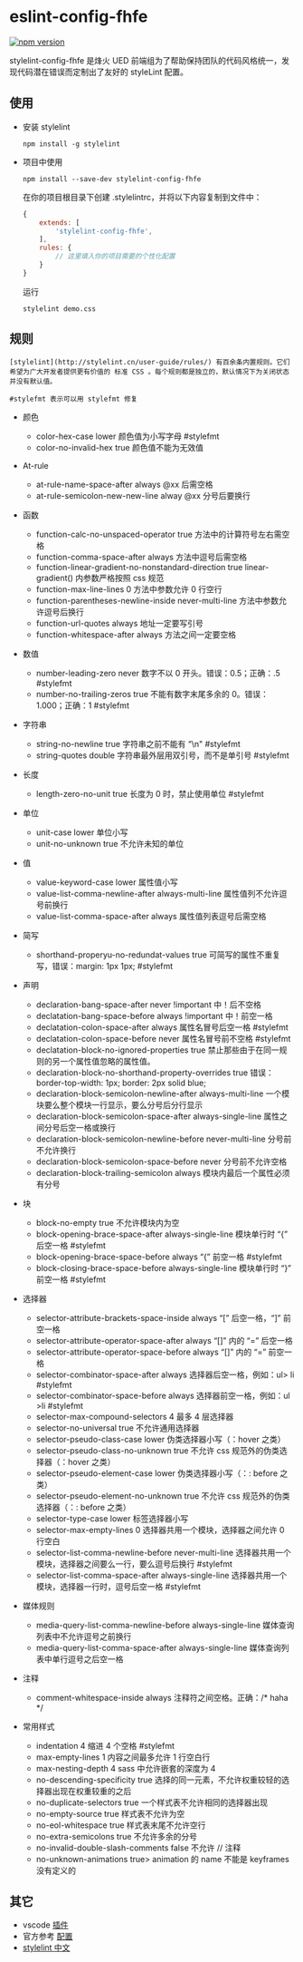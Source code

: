 # eslint-config-fhfe

[![npm version](https://badge.fury.io/js/stylelint-config-fhfe.svg)](http://badge.fury.io/js/stylelint-config-fhfe)

stylelint-config-fhfe 是烽火 UED 前端组为了帮助保持团队的代码风格统一，发现代码潜在错误而定制出了友好的 styleLint 配置。

## 使用

- 安装 stylelint

    ```
    npm install -g stylelint 
    ```

- 项目中使用

    `npm install --save-dev stylelint-config-fhfe`

    在你的项目根目录下创建 .stylelintrc，并将以下内容复制到文件中：

    ```javascript
    {
        extends: [
            'stylelint-config-fhfe',
        ],
        rules: {
            // 这里填入你的项目需要的个性化配置
        }
    }
    ```
    运行 

    ```
    stylelint demo.css
    ```

## 规则

    [stylelint](http://stylelint.cn/user-guide/rules/) 有百余条内置规则。它们希望为广大开发者提供更有价值的 标准 CSS 。每个规则都是独立的，默认情况下为关闭状态并没有默认值。
    
    #stylefmt 表示可以用 stylefmt 修复

- 颜色

    - color-hex-case lower	颜色值为小写字母 #stylefmt
    - color-no-invalid-hex	true	颜色值不能为无效值

- At-rule

    - at-rule-name-space-after	always	@xx 后需空格
    - at-rule-semicolon-new-new-line	alway	@xx 分号后要换行

- 函数

    - function-calc-no-unspaced-operator	true	方法中的计算符号左右需空格
    - function-comma-space-after	always	方法中逗号后需空格
    - function-linear-gradient-no-nonstandard-direction	true	linear-gradient() 内参数严格按照 css 规范
    - function-max-line-lines	0	方法中参数允许 0 行空行
    - function-parentheses-newline-inside	never-multi-line	方法中参数允许逗号后换行
    - function-url-quotes	always	地址一定要写引号
    - function-whitespace-after	always	方法之间一定要空格

- 数值

    - number-leading-zero	never	数字不以 0 开头。错误：0.5；正确：.5 #stylefmt
    - number-no-trailing-zeros	true	不能有数字末尾多余的 0。错误：1.000；正确：1 #stylefmt

- 字符串

    - string-no-newline	true	字符串之前不能有 “\n" #stylefmt 
    - string-quotes	double	字符串最外层用双引号，而不是单引号 #stylefmt

- 长度

    - length-zero-no-unit true 长度为 0 时，禁止使用单位 #stylefmt

- 单位

    - unit-case	lower	单位小写
    - unit-no-unknown	true	不允许未知的单位

- 值

    - value-keyword-case	lower	属性值小写
    - value-list-comma-newline-after	always-multi-line	属性值列不允许逗号前换行
    - value-list-comma-space-after	always	属性值列表逗号后需空格

- 简写

    - shorthand-properyu-no-redundat-values	true	可简写的属性不重复写，错误：margin: 1px 1px; #stylefmt

- 声明

    - declaration-bang-space-after	never	!important 中！后不空格
    - declatation-bang-space-before	always	!important 中！前空一格
    - declatation-colon-space-after	always	属性名冒号后空一格 #stylefmt
    - declatation-colon-space-before	never	属性名冒号前不空格 #stylefmt
    - declatation-block-no-ignored-properties	true	禁止那些由于在同一规则的另一个属性值忽略的属性值。
    - declaration-block-no-shorthand-property-overrides	true	错误：border-top-width: 1px; border: 2px solid blue;
    - declaration-block-semicolon-newline-after	always-multi-line	一个模块要么整个模块一行显示，要么分号后分行显示
    - declaration-block-semicolon-space-after	always-single-line	属性之间分号后空一格或换行
    - declaration-block-semicolon-newline-before	never-multi-line	分号前不允许换行
    - declaration-block-semicolon-space-before	never	分号前不允许空格
    - declaration-block-trailing-semicolon	always	模块内最后一个属性必须有分号

- 块

    - block-no-empty	true	不允许模块内为空
    - block-opening-brace-space-after	always-single-line	模块单行时 “{” 后空一格 #stylefmt
    - block-opening-brace-space-before	always	“{” 前空一格 #stylefmt
    - block-closing-brace-space-before	always-single-line	模块单行时 “}” 前空一格 #stylefmt

- 选择器

    - selector-attribute-brackets-space-inside	always	“[” 后空一格，“]” 前空一格
    - selector-attribute-operator-space-after	always	“[]” 内的 “=” 后空一格
    - selector-attribute-operator-space-before	always	“[]” 内的 “=” 前空一格
    - selector-combinator-space-after	always	选择器后空一格，例如：ul> li #stylefmt
    - selector-combinator-space-before	always	选择器前空一格，例如：ul >li #stylefmt
    - selector-max-compound-selectors	4	最多 4 层选择器
    - selector-no-universal	true	不允许通用选择器
    - selector-pseudo-class-case	lower	伪类选择器小写（：hover 之类）
    - selector-pseudo-class-no-unknown	true	不允许 css 规范外的伪类选择器（：hover 之类）
    - selector-pseudo-element-case	lower	伪类选择器小写（：: before 之类）
    - selector-pseudo-element-no-unknown	true	不允许 css 规范外的伪类选择器（：: before 之类）
    - selector-type-case	lower	标签选择器小写
    - selector-max-empty-lines	0	选择器共用一个模块，选择器之间允许 0 行空白
    - selector-list-comma-newline-before	never-multi-line	选择器共用一个模块，选择器之间要么一行，要么逗号后换行 #stylefmt
    - selector-list-comma-space-after	always-single-line	选择器共用一个模块，选择器一行时，逗号后空一格 #stylefmt


- 媒体规则

    - media-query-list-comma-newline-before	always-single-line	媒体查询列表中不允许逗号之前换行
    - media-query-list-comma-space-after	always-single-line	媒体查询列表中单行逗号之后空一格

- 注释

    - comment-whitespace-inside	always	注释符之间空格。正确：/* haha */

- 常用样式

    - indentation 4 缩进 4 个空格 #stylefmt
    - max-empty-lines	1	内容之间最多允许 1 行空白行
    - max-nesting-depth	4	sass 中允许嵌套的深度为 4
    - no-descending-specificity	true	选择的同一元素，不允许权重较轻的选择器出现在权重较重的之后
    - no-duplicate-selectors	true	一个样式表不允许相同的选择器出现
    - no-empty-source	true	样式表不允许为空
    - no-eol-whitespace	true	样式表末尾不允许空行
    - no-extra-semicolons	true	不允许多余的分号
    - no-invalid-double-slash-comments	false	不允许 // 注释
    - no-unknown-animations	true>	animation 的 name 不能是 keyframes 没有定义的

## 其它

- vscode [插件](https://github.com/shinnn/vscode-stylelint)
- 官方参考 [配置](https://github.com/stylelint/stylelint/blob/master/docs/user-guide/example-config.md)
- [stylelint 中文](http://stylelint.cn/user-guide/)
		